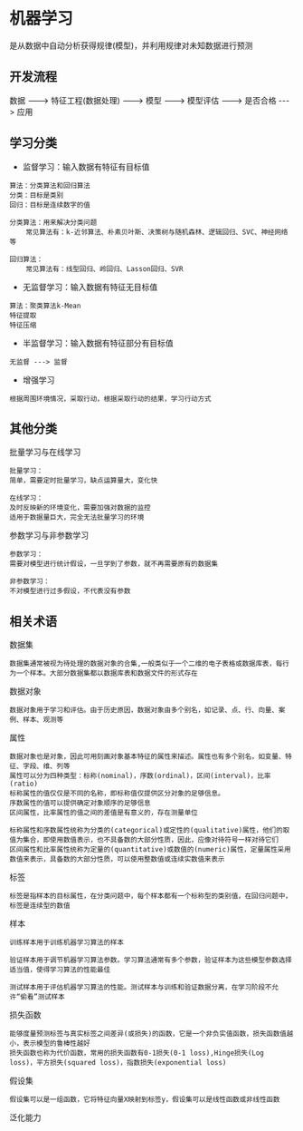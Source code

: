 # 机器学习

是从数据中自动分析获得规律(模型)，并利用规律对未知数据进行预测

## 开发流程

数据 ---> 特征工程(数据处理) ---> 模型 ---> 模型评估 ---> 是否合格 ---> 应用

## 学习分类

- 监督学习：输入数据有特征有目标值

```
算法：分类算法和回归算法
分类：目标是类别
回归：目标是连续数字的值

分类算法：用来解决分类问题
	常见算法有：k-近邻算法、朴素贝叶斯、决策树与随机森林、逻辑回归、SVC、神经网络等

回归算法：
	常见算法有：线型回归、岭回归、Lasson回归、SVR
```

- 无监督学习：输入数据有特征无目标值

```
算法：聚类算法k-Mean
特征提取
特征压缩
```

- 半监督学习：输入数据有特征部分有目标值

```
无监督 ---> 监督
```

- 增强学习

```
根据周围环境情况，采取行动，根据采取行动的结果，学习行动方式
```

## 其他分类

批量学习与在线学习

```
批量学习：
简单，需要定时批量学习，缺点运算量大，变化快

在线学习：
及时反映新的环境变化，需要加强对数据的监控
适用于数据量巨大，完全无法批量学习的环境
```

参数学习与非参数学习

```
参数学习：
需要对模型进行统计假设，一旦学到了参数，就不再需要原有的数据集

非参数学习：
不对模型进行过多假设，不代表没有参数
```

## 相关术语

数据集

```
数据集通常被视为待处理的数据对象的合集,一般类似于一个二维的电子表格或数据库表，每行为一个样本。大部分数据集都以数据库表和数据文件的形式存在
```

数据对象

```
数据对象用于学习和评估。由于历史原因，数据对象由多个别名，如记录、点、行、向量、案例、样本、观测等
```

属性

```
数据对象也是对象，因此可用刻画对象基本特征的属性来描述。属性也有多个别名，如变量、特征、字段、维、列等
属性可以分为四种类型：标称(nominal)，序数(ordinal)，区间(interval)，比率(ratio)
标称属性的值仅仅是不同的名称，即标称值仅提供区分对象的足够信息。
序数属性的值可以提供确定对象顺序的足够信息
区间属性，比率属性的值之间的差值是有意义的，存在测量单位

标称属性和序数属性统称为分类的(categorical)或定性的(qualitative)属性，他们的取值为集合，即使用数值表示，也不具备数的大部分性质，因此，应像对待符号一样对待它们
区间属性和比率属性统称为定量的(quantitative)或数值的(numeric)属性，定量属性采用数值来表示，具备数的大部分性质，可以使用整数值或连续实数值来表示
```

标签

```
标签是指样本的目标属性，在分类问题中，每个样本都有一个标称型的类别值，在回归问题中，标签是连续型的数值
```

样本

```
训练样本用于训练机器学习算法的样本

验证样本用于调节机器学习算法参数。学习算法通常有多个参数，验证样本为这些模型参数选择适当值，使得学习算法的性能最佳

测试样本用于评估机器学习算法的性能。测试样本与训练和验证数据分离，在学习阶段不允许“偷看”测试样本
```

损失函数

```
能够度量预测标签与真实标签之间差异(或损失)的函数，它是一个非负实值函数，损失函数值越小，表示模型的鲁棒性越好
损失函数也称为代价函数，常用的损失函数有0-1损失(0-1 loss),Hinge损失(Log loss)，平方损失(squared loss)，指数损失(exponential loss)
```

假设集

```
假设集可以是一组函数，它将特征向量X映射到标签y，假设集可以是线性函数或非线性函数
```

泛化能力

